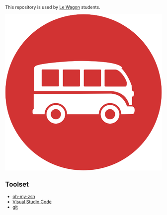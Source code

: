 This repository is used by [Le Wagon](https://www.lewagon.com) students.

<img src="logo.png">

## Toolset

- [oh-my-zsh](http://ohmyz.sh/)
- [Visual Studio Code](https://code.visualstudio.com/)
- [git](https://git-scm.com/)
